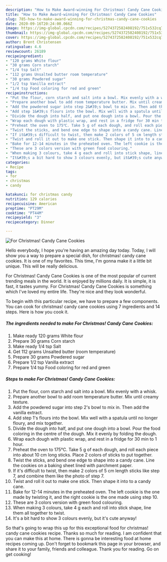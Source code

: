```yaml
---
description: "How to Make Award-winning For Christmas! Candy Cane Cookies"
title: "How to Make Award-winning For Christmas! Candy Cane Cookies"
slug: 785-how-to-make-award-winning-for-christmas-candy-cane-cookies
date: 2020-09-16T20:24:00.066Z
image: https://img-global.cpcdn.com/recipes/5274372582408192/751x532cq70/for-christmas-candy-cane-cookies-recipe-main-photo.jpg
thumbnail: https://img-global.cpcdn.com/recipes/5274372582408192/751x532cq70/for-christmas-candy-cane-cookies-recipe-main-photo.jpg
cover: https://img-global.cpcdn.com/recipes/5274372582408192/751x532cq70/for-christmas-candy-cane-cookies-recipe-main-photo.jpg
author: Brent Christensen
ratingvalue: 4.6
reviewcount: 26189
recipeingredient:
- "120 grams White flour"
- "30 grams Corn starch"
- "1/4 tsp Salt"
- "112 grams Unsalted butter room temperature"
- "30 grams Powdered sugar"
- "1/2 tsp Vanilla extract"
- "1/4 tsp Food coloring for red and green"
recipeinstructions:
- "Put the flour, corn starch and salt into a bowl. Mix evenly with a whisk."
- "Prepare another bowl to add room temperature butter. Mix until creamy texture."
- "Add the powdered sugar into step 2&#39;s bowl to mix in. Then add the vanilla extract."
- "Add step 1&#39;s flours into the bowl. Mix well with a spatula until no longer floury, and mix together."
- "Divide the dough into half, and put one dough into a bowl. Pour the food coloring in the centre of the dough. Mix it evenly by folding the dough."
- "Wrap each dough with plastic wrap, and rest in a fridge for 30 min to 1 hour."
- "Preheat the oven to 175℃. Take 5 g of each dough, and roll each piece into about 10 cm long sticks. Place 2 colors of sticks to put together."
- "Twist the sticks, and bend one edge to shape into a candy cane. Line the cookies on a baking sheet lined with parchment paper."
- "If it&#39;s difficult to twist, then make 2 colors of 5 cm length sticks like step 7, and combine them like the photo of step 7."
- "Twist and roll it out to make one stick. Then shape it into to a candy cane."
- "Bake for 12-14 minutes in the preheated oven. The left cookie is the one made by twisting it, and the right cookie is the one made using step 10."
- "These are 3 colors version with green food colouring."
- "When making 3 colours, take 4 g each and roll into stick shape, line them all together to twist."
- "It&#39;s a bit hard to show 3 colours evenly, but it&#39;s cute anyway!"
categories:
- Recipe
tags:
- for
- christmas
- candy

katakunci: for christmas candy 
nutrition: 129 calories
recipecuisine: American
preptime: "PT29M"
cooktime: "PT44M"
recipeyield: "3"
recipecategory: Dinner

---
```



![For Christmas! Candy Cane Cookies](https://img-global.cpcdn.com/recipes/5274372582408192/751x532cq70/for-christmas-candy-cane-cookies-recipe-main-photo.jpg)

Hello everybody, I hope you're having an amazing day today. Today, I will show you a way to prepare a special dish, for christmas! candy cane cookies. It is one of my favorites. This time, I'm gonna make it a little bit unique. This will be really delicious.

For Christmas! Candy Cane Cookies is one of the most popular of current trending meals in the world. It is enjoyed by millions daily. It is simple, it is fast, it tastes yummy. For Christmas! Candy Cane Cookies is something which I've loved my entire life. They're nice and they look wonderful.




To begin with this particular recipe, we have to prepare a few components. You can cook for christmas! candy cane cookies using 7 ingredients and 14 steps. Here is how you cook it.

<!--inarticleads1-->

##### The ingredients needed to make For Christmas! Candy Cane Cookies:

1. Make ready 120 grams White flour
1. Prepare 30 grams Corn starch
1. Make ready 1/4 tsp Salt
1. Get 112 grams Unsalted butter (room temperature)
1. Prepare 30 grams Powdered sugar
1. Prepare 1/2 tsp Vanilla extract
1. Prepare 1/4 tsp Food coloring for red and green




<!--inarticleads2-->

##### Steps to make For Christmas! Candy Cane Cookies:

1. Put the flour, corn starch and salt into a bowl. Mix evenly with a whisk.
1. Prepare another bowl to add room temperature butter. Mix until creamy texture.
1. Add the powdered sugar into step 2&#39;s bowl to mix in. Then add the vanilla extract.
1. Add step 1&#39;s flours into the bowl. Mix well with a spatula until no longer floury, and mix together.
1. Divide the dough into half, and put one dough into a bowl. Pour the food coloring in the centre of the dough. Mix it evenly by folding the dough.
1. Wrap each dough with plastic wrap, and rest in a fridge for 30 min to 1 hour.
1. Preheat the oven to 175℃. Take 5 g of each dough, and roll each piece into about 10 cm long sticks. Place 2 colors of sticks to put together.
1. Twist the sticks, and bend one edge to shape into a candy cane. Line the cookies on a baking sheet lined with parchment paper.
1. If it&#39;s difficult to twist, then make 2 colors of 5 cm length sticks like step 7, and combine them like the photo of step 7.
1. Twist and roll it out to make one stick. Then shape it into to a candy cane.
1. Bake for 12-14 minutes in the preheated oven. The left cookie is the one made by twisting it, and the right cookie is the one made using step 10.
1. These are 3 colors version with green food colouring.
1. When making 3 colours, take 4 g each and roll into stick shape, line them all together to twist.
1. It&#39;s a bit hard to show 3 colours evenly, but it&#39;s cute anyway!




So that's going to wrap this up for this exceptional food for christmas! candy cane cookies recipe. Thanks so much for reading. I am confident that you can make this at home. There is gonna be interesting food at home recipes coming up. Don't forget to bookmark this page in your browser, and share it to your family, friends and colleague. Thank you for reading. Go on get cooking!
